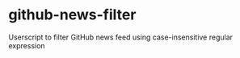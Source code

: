 # github-news-filter
Userscript to filter GitHub news feed using case-insensitive regular expression

